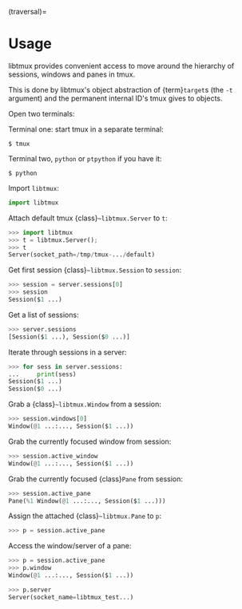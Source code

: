 (traversal)=

# Usage

libtmux provides convenient access to move around the hierarchy of sessions,
windows and panes in tmux.

This is done by libtmux's object abstraction of {term}`target`s (the `-t`
argument) and the permanent internal ID's tmux gives to objects.

Open two terminals:

Terminal one: start tmux in a separate terminal:

```console
$ tmux
```

Terminal two, `python` or `ptpython` if you have it:

```console
$ python
```

Import `libtmux`:

```python
import libtmux
```

Attach default tmux {class}`~libtmux.Server` to `t`:

```python
>>> import libtmux
>>> t = libtmux.Server();
>>> t
Server(socket_path=/tmp/tmux-.../default)
```

Get first session {class}`~libtmux.Session` to `session`:

```python
>>> session = server.sessions[0]
>>> session
Session($1 ...)
```

Get a list of sessions:

```python
>>> server.sessions
[Session($1 ...), Session($0 ...)]
```

Iterate through sessions in a server:

```python
>>> for sess in server.sessions:
...     print(sess)
Session($1 ...)
Session($0 ...)
```

Grab a {class}`~libtmux.Window` from a session:

```python
>>> session.windows[0]
Window(@1 ...:..., Session($1 ...))
```

Grab the currently focused window from session:

```python
>>> session.active_window
Window(@1 ...:..., Session($1 ...))
```

Grab the currently focused {class}`Pane` from session:

```python
>>> session.active_pane
Pane(%1 Window(@1 ...:..., Session($1 ...)))
```

Assign the attached {class}`~libtmux.Pane` to `p`:

```python
>>> p = session.active_pane
```

Access the window/server of a pane:

```python
>>> p = session.active_pane
>>> p.window
Window(@1 ...:..., Session($1 ...))

>>> p.server
Server(socket_name=libtmux_test...)
```

[target]: http://man.openbsd.org/OpenBSD-5.9/man1/tmux.1#COMMANDS
